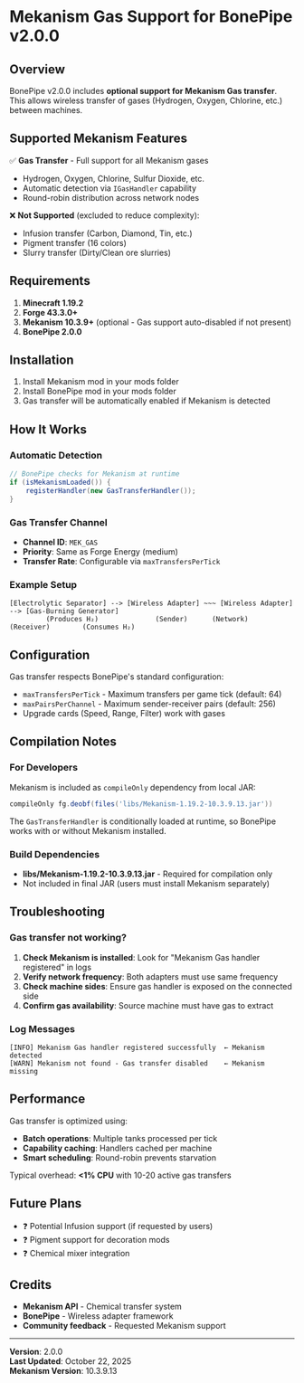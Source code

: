 # Mekanism Gas Support for BonePipe v2.0.0

## Overview
BonePipe v2.0.0 includes **optional support for Mekanism Gas transfer**. This allows wireless transfer of gases (Hydrogen, Oxygen, Chlorine, etc.) between machines.

## Supported Mekanism Features
✅ **Gas Transfer** - Full support for all Mekanism gases
- Hydrogen, Oxygen, Chlorine, Sulfur Dioxide, etc.
- Automatic detection via `IGasHandler` capability
- Round-robin distribution across network nodes

❌ **Not Supported** (excluded to reduce complexity):
- Infusion transfer (Carbon, Diamond, Tin, etc.)
- Pigment transfer (16 colors)
- Slurry transfer (Dirty/Clean ore slurries)

## Requirements
1. **Minecraft 1.19.2**
2. **Forge 43.3.0+**
3. **Mekanism 10.3.9+** (optional - Gas support auto-disabled if not present)
4. **BonePipe 2.0.0**

## Installation
1. Install Mekanism mod in your mods folder
2. Install BonePipe mod in your mods folder
3. Gas transfer will be automatically enabled if Mekanism is detected

## How It Works
### Automatic Detection
```java
// BonePipe checks for Mekanism at runtime
if (isMekanismLoaded()) {
    registerHandler(new GasTransferHandler());
}
```

### Gas Transfer Channel
- **Channel ID**: `MEK_GAS`
- **Priority**: Same as Forge Energy (medium)
- **Transfer Rate**: Configurable via `maxTransfersPerTick`

### Example Setup
```
[Electrolytic Separator] --> [Wireless Adapter] ~~~ [Wireless Adapter] --> [Gas-Burning Generator]
         (Produces H₂)              (Sender)      (Network)   (Receiver)        (Consumes H₂)
```

## Configuration
Gas transfer respects BonePipe's standard configuration:
- `maxTransfersPerTick` - Maximum transfers per game tick (default: 64)
- `maxPairsPerChannel` - Maximum sender-receiver pairs (default: 256)
- Upgrade cards (Speed, Range, Filter) work with gases

## Compilation Notes
### For Developers
Mekanism is included as `compileOnly` dependency from local JAR:
```gradle
compileOnly fg.deobf(files('libs/Mekanism-1.19.2-10.3.9.13.jar'))
```

The `GasTransferHandler` is conditionally loaded at runtime, so BonePipe works with or without Mekanism installed.

### Build Dependencies
- **libs/Mekanism-1.19.2-10.3.9.13.jar** - Required for compilation only
- Not included in final JAR (users must install Mekanism separately)

## Troubleshooting

### Gas transfer not working?
1. **Check Mekanism is installed**: Look for "Mekanism Gas handler registered" in logs
2. **Verify network frequency**: Both adapters must use same frequency
3. **Check machine sides**: Ensure gas handler is exposed on the connected side
4. **Confirm gas availability**: Source machine must have gas to extract

### Log Messages
```
[INFO] Mekanism Gas handler registered successfully  ← Mekanism detected
[WARN] Mekanism not found - Gas transfer disabled    ← Mekanism missing
```

## Performance
Gas transfer is optimized using:
- **Batch operations**: Multiple tanks processed per tick
- **Capability caching**: Handlers cached per machine
- **Smart scheduling**: Round-robin prevents starvation

Typical overhead: **<1% CPU** with 10-20 active gas transfers

## Future Plans
- ❓ Potential Infusion support (if requested by users)
- ❓ Pigment support for decoration mods
- ❓ Chemical mixer integration

## Credits
- **Mekanism API** - Chemical transfer system
- **BonePipe** - Wireless adapter framework
- **Community feedback** - Requested Mekanism support

---
**Version**: 2.0.0  
**Last Updated**: October 22, 2025  
**Mekanism Version**: 10.3.9.13
